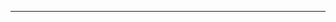 <!--
CO_OP_TRANSLATOR_METADATA:
{
  "original_hash": "49981bca8da6f4e2bf28665b69862fdb",
  "translation_date": "2025-08-28T20:59:08+00:00",
  "source_file": "README.md",
  "language_code": "my"
}
-->


---

